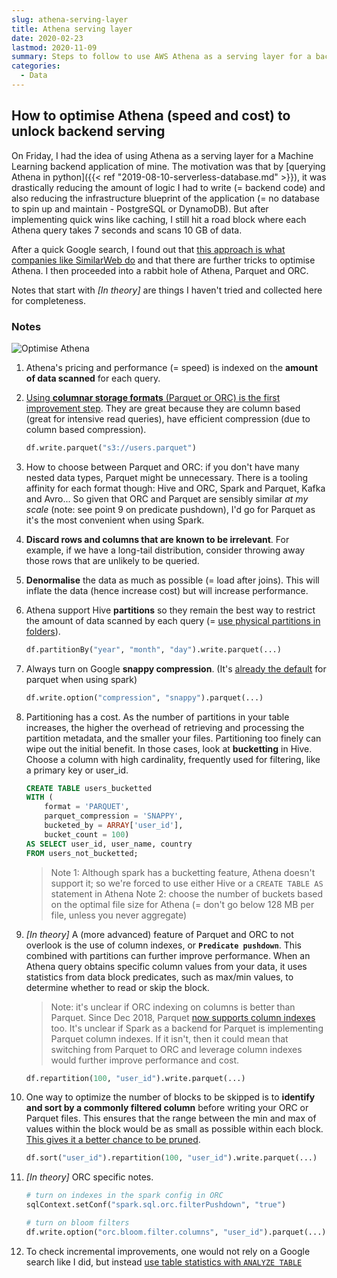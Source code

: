 ```yaml
---
slug: athena-serving-layer
title: Athena serving layer
date: 2020-02-23
lastmod: 2020-11-09
summary: Steps to follow to use AWS Athena as a serving layer for a backend service.
categories:
  - Data
---
```


## How to optimise Athena (speed and cost) to unlock backend serving

On Friday, I had the idea of using Athena as a serving layer for a Machine Learning backend application of mine. The motivation was that by [querying Athena in python]({{< ref "2019-08-10-serverless-database.md" >}}), it was drastically reducing the amount of logic I had to write (= backend code) and also reducing the infrastructure blueprint of the application (= no database to spin up and maintain - PostgreSQL or DynamoDB). But after implementing quick wins like caching, I still hit a road block where each Athena query takes 7 seconds and scans 10 GB of data.

After a quick Google search, I found out that [this approach is what companies like SimilarWeb do](https://similarweb.engineering/athena-serving-layer/) and that there are further tricks to optimise Athena. I then proceeded into a rabbit hole of Athena, Parquet and ORC.

Notes that start with *[In theory]* are things I haven't tried and collected here for completeness.

### Notes

![Optimise Athena](/images/athena-serving-layer.png)

1. Athena's pricing and performance (= speed) is indexed on the **amount of data scanned** for each query.

1. [Using **columnar storage formats** (Parquet or ORC) is the first improvement step](https://docs.aws.amazon.com/athena/latest/ug/columnar-storage.html). They are great because they are column based (great for intensive read queries), have efficient compression (due to column based compression).

    ```python
    df.write.parquet("s3://users.parquet")
    ```

1. How to choose between Parquet and ORC: if you don't have many nested data types, Parquet might be unnecessary. There is a tooling affinity for each format though: Hive and ORC, Spark and Parquet, Kafka and Avro... So given that ORC and Parquet are sensibly similar *at my scale* (note: see point 9 on predicate pushdown), I'd go for Parquet as it's the most convenient when using Spark.

1. **Discard rows and columns that are known to be irrelevant**. For example, if we have a long-tail distribution, consider throwing away those rows that are unlikely to be queried.

1. **Denormalise** the data as much as possible (= load after joins). This will inflate the data (hence increase cost) but will increase performance.

1. Athena support Hive **partitions** so they remain the best way to restrict the amount of data scanned by each query (= [use physical partitions in folders](https://docs.aws.amazon.com/athena/latest/ug/partitions.html)).

    ```python
    df.partitionBy("year", "month", "day").write.parquet(...)
    ```

1. Always turn on Google **snappy compression**. (It's [already the default](https://spark.apache.org/docs/latest/sql-data-sources-parquet.html#configuration) for parquet when using spark)

    ```python
    df.write.option("compression", "snappy").parquet(...)
    ```

1. Partitioning has a cost. As the number of partitions in your table increases, the higher the overhead of retrieving and processing the partition metadata, and the smaller your files. Partitioning too finely can wipe out the initial benefit. In those cases, look at **bucketting** in Hive. Choose a column with high cardinality, frequently used for filtering, like a primary key or user_id.

    ```sql
    CREATE TABLE users_bucketted
    WITH (
        format = 'PARQUET',
        parquet_compression = 'SNAPPY',
        bucketed_by = ARRAY['user_id'],
        bucket_count = 100)
    AS SELECT user_id, user_name, country
    FROM users_not_bucketted;
    ```

    > Note 1: Although spark has a bucketting feature, Athena doesn't support it; so we're forced to use either Hive or a `CREATE TABLE AS` statement in Athena
    > Note 2: choose the number of buckets based on the optimal file size for Athena (= don't go below 128 MB per file, unless you never aggregate)

1. *[In theory]* A (more advanced) feature of Parquet and ORC to not overlook is the use of column indexes, or **`Predicate pushdown`**. This combined with partitions can further improve performance. When an Athena query obtains specific column values from your data, it uses statistics from data block predicates, such as max/min values, to determine whether to read or skip the block.

    > Note: it's unclear if ORC indexing on columns is better than Parquet. Since Dec 2018, Parquet [now supports column indexes](https://issues.apache.org/jira/browse/PARQUET-1201) too. It's unclear if Spark as a backend for Parquet is implementing Parquet column indexes. If it isn't, then it could mean that switching from Parquet to ORC and leverage column indexes would further improve performance and cost.

    ```python
    df.repartition(100, "user_id").write.parquet(...)
    ```

1. One way to optimize the number of blocks to be skipped is to **identify and sort by a commonly filtered column** before writing your ORC or Parquet files. This ensures that the range between the min and max of values within the block would be as small as possible within each block. [This gives it a better chance to be pruned](https://aws.amazon.com/blogs/big-data/top-10-performance-tuning-tips-for-amazon-athena/).

    ```python
    df.sort("user_id").repartition(100, "user_id").write.parquet(...)
    ```

1. *[In theory]* ORC specific notes.

    ```python
    # turn on indexes in the spark config in ORC
    sqlContext.setConf("spark.sql.orc.filterPushdown", "true")
    ```

    ```python
    # turn on bloom filters
    df.write.option("orc.bloom.filter.columns", "user_id").parquet(...)
    ```

1. To check incremental improvements, one would not rely on a Google search like I did, but instead [use table statistics with `ANALYZE TABLE`](https://hadoopsters.com/2017/12/19/how-to-build-optimal-hive-tables-using-orc-and-metastore-statistics/)
